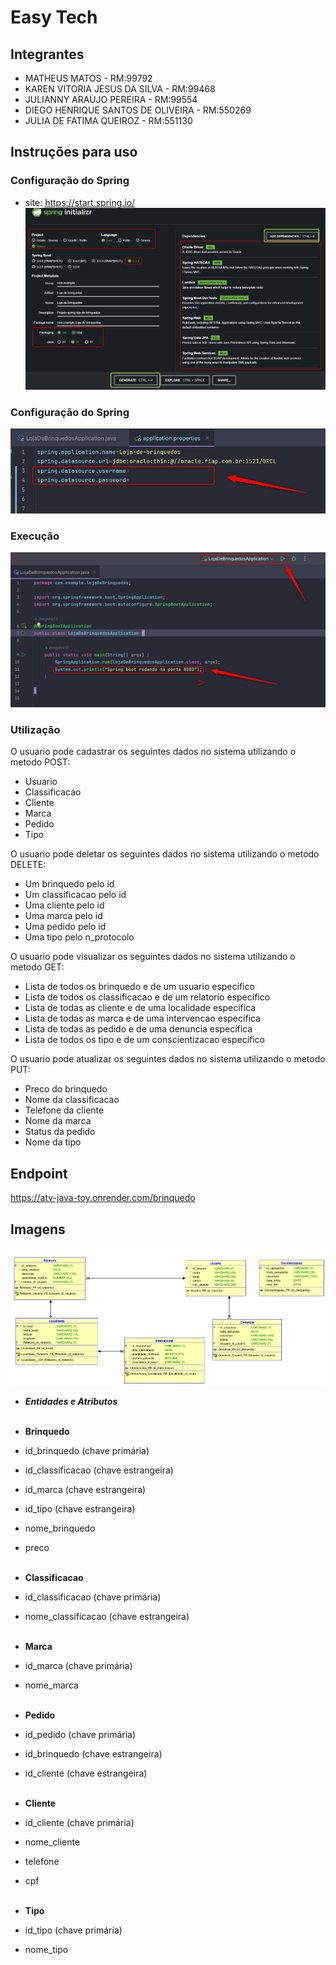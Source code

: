 # Easy Tech
## Integrantes

- MATHEUS MATOS - RM:99792
- KAREN VITORIA JESUS DA SILVA - RM:99468
- JULIANNY ARAUJO PEREIRA - RM:99554
- DIEGO HENRIQUE SANTOS DE OLIVEIRA - RM:550269
- JULIA DE FATIMA QUEIROZ - RM:551130

## Instruções para uso

### Configuração do Spring
- site: https://start.spring.io/
  ![Configuração Spring](https://github.com/diegohs13/ATV_JAVA_TOY/blob/main/configSpring.png)
### Configuração do Spring
![application.properties](https://github.com/diegohs13/ATV_JAVA_TOY/blob/main/applicationProperties.png)
### Execução
![Execução](https://github.com/diegohs13/ATV_JAVA_TOY/blob/main/Application.png)

### Utilização
O usuario pode cadastrar os seguintes dados no sistema utilizando o metodo POST:
- Usuario
- Classificacao
- Cliente
- Marca
- Pedido
- Tipo

O usuario pode deletar os seguintes dados no sistema utilizando o metodo DELETE:
- Um brinquedo pelo id
- Um classificacao pelo id
- Uma cliente pelo id
- Uma marca pelo id
- Uma pedido pelo id
- Uma tipo pelo n_protocolo

O usuario pode visualizar os seguintes dados no sistema utilizando o metodo GET:
- Lista de todos os brinquedo e de um usuario específico
- Lista de todos os classificacao e de um relatorio específico
- Lista de todas as cliente e de uma localidade específica
- Lista de todas as marca e de uma intervencao específica
- Lista de todas as pedido e de uma denuncia específica
- Lista de todos os tipo e de um conscientizacao específico


O usuario pode atualizar os seguintes dados no sistema utilizando o metodo PUT:
- Preco do brinquedo
- Nome da classificacao
- Telefone da cliente
- Nome da marca
- Status da pedido
- Nome da tipo


## Endpoint

https://atv-java-toy.onrender.com/brinquedo
<br>

## Imagens
![Diagrama de relacionamentos](https://github.com/diegohs13/GS_JAVA/blob/main/bdRelation.png)
- _**Entidades e Atributos**_<br>
  <br>

- **Brinquedo**
- id_brinquedo (chave primária)
- id_classificacao (chave estrangeira)
- id_marca (chave estrangeira)
- id_tipo (chave estrangeira)
- nome_brinquedo
- preco<br>
  <br>

- **Classificacao**
- id_classificacao (chave primária)
- nome_classificacao (chave estrangeira)<br>
  <br>

- **Marca**
- id_marca (chave primária)
- nome_marca<br>
  <br>

- **Pedido**
- id_pedido (chave primária)
- id_brinquedo (chave estrangeira)
- id_cliente (chave estrangeira)<br>
  <br>

- **Cliente**
- id_cliente (chave primária)
- nome_cliente
- telefone
- cpf <br>
  <br>

- **Tipo**
- id_tipo (chave primária)
- nome_tipo <br>
  <br>
  <br>